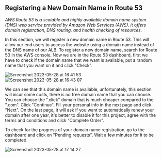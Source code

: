 ## Registering a New Domain Name in Route 53

*AWS Route 53 is a scalable and highly available domain name system (DNS) web service provided by Amazon Web Services (AWS). It offers domain registration, DNS routing, and health checking of resources.*

In this section, we will register a new domain name in Route 53. This will allow our end users to access the website using a domain name instead of the DNS name of our ALB. To register a new domain name, search for Route 53 in the AWS console. Now we are in the Route 53 dashboard, first we have to check if the domain name that we want is available, put a random name that you want on it and click "Check".

![Screenshot 2023-05-28 at 16 41 53](https://github.com/leorickli/wordpress-aws/assets/106999054/1a9080bf-e6de-420b-938e-2e471ff426d8)
![Screenshot 2023-05-28 at 16 43 07](https://github.com/leorickli/wordpress-aws/assets/106999054/19dc58e6-b3ca-446e-b435-38e4c599bae3)

We can see that this domain name is available, unfortunately, this section will incur some costs, there is no free domain name that you can choose. You can choose the ".click" domain that is much cheaper compared to the ".com". Click "Continue". Fill your personal info in the next page and click "Next". On the last page, it will ask if you want to automatically renew your domain after one year, it's better to disable it for this project, agree with the terms and conditions and click "Complete Order".

To check for the progress of your domain name registration, go to the dashboard and click on "Pending requests". Wait a few minutes for it to be completed.

![Screenshot 2023-05-28 at 17 14 27](https://github.com/leorickli/wordpress-aws/assets/106999054/43465ea5-1519-4579-8d14-ab444777203e)
